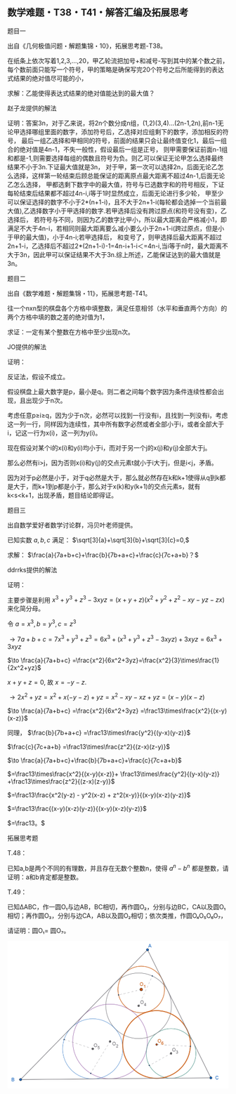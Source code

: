 ## 数学难题・T38・T41・解答汇编及拓展思考

题目一

出自《几何极值问题・解题集锦・10》，拓展思考题-T38。

在纸条上依次写着1,2,3,...,20，甲乙轮流把加号+和减号-写到其中的某个数之前，每个数前面只能写一个符号，甲的策略是确保写完20个符号之后所能得到的表达式结果的绝对值尽可能的小，

求解：乙能使得表达式结果的绝对值能达到的最大值？

赵子龙提供的解法

证明：答案3n，对于乙来说，将2n个数分成n组，(1,2)(3,4)...(2n-1,2n),前n-1无论甲选择哪组里面的数字，添加符号后，乙选择对应组剩下的数字，添加相反的符号，
最后一组乙选择和甲相同的符号，前面的结果只会让最终值变化1，最后一组合的绝对值是4n-1，不失一般性，假设最后一组是正号，
则甲需要保证前面n-1组和都是-1,则需要选择每组的偶数且符号为负。则乙可以保证无论甲怎么选择最终结果不小于3n.下证最大值就是3n，
对于甲，第一次可以选择2n，后面无论乙怎么选择，这样第一轮结束后顾总能保证的距离原点最大距离不超过4n-1,后面无论乙怎么选择，
甲都选剩下数字中的最大值，符号与已选数字和的符号相反，下证每轮结束后结果都不超过4n-i,i等于1时显然成立，后面无论进行多少轮，
甲至少可以保证选择的数字不小于2*(n+1-i)，且不大于2n+1-i(每轮都会选掉一个当前最大值),乙选择数字小于甲选择的数字.若甲选择后没有跨过原点(和符号没有变)，乙选择后，
若符号与不同，则因为乙的数字比甲小，所以最大距离会严格减小1，即满足不大于4n-i，若相同则最大距离要么减小要么小于2n+1-i(跨过原点，但是小于甲的最大值)，小于4n-i;若甲选择后，
和变号了，则甲选择后最大距离不超过2n+1-i，乙选择后不超过2*(2n+1-i)-1=4n-i+1-i＜=4n-i,当i等于n时，最大距离不大于3n，因此甲可以保证结果不大于3n.综上所述，乙能保证达到的最大值就是3n。

题目二

出自《数学难题・解题集锦・11》，拓展思考题-T41。

往一个nxn型的棋盘各个方格中填整数，满足任意相邻（水平和垂直两个方向）的两个方格中填的数之差的绝对值为1，

求证：一定有某个整数在方格中至少出现n次。

JO提供的解法

证明：

反证法，假设不成立。

假设棋盘上最大数字是p，最小是q。则二者之间每个数字因为条件连续性都会出现，且出现少于n次。

考虑任意p≥i≥q，因为少于n次，必然可以找到一行没有i，且找到一列没有i，考虑这一列一行，同样因为连续性，其中所有数字必然或者全部小于i，或者全部大于i，记这一行为x(i)，这一列为y(i)。

现在假设对某个i的x(i)和y(i)均小于i，而对于另一个j的x(j)和y(j)全部大于j。

那么必然有i>j，因为否则x(i)和y(j)的交点元素t就小于i大于j，但是i<j，矛盾。

因为对于p必然是小于，对于q必然是大于，那么就必然存在k和k+1使得从q到k都是大于，而k+1到p都是小于，那么对于x(k)和y(k+1)的交点元素s，就有k<s<k+1，出现矛盾，题目结论即得证。

题目三

出自数学爱好者数学讨论群，冯贝叶老师提供。

已知实数 $a,b,c$ 满足： $\sqrt[3]{a}+\sqrt[3]{b}+\sqrt[3]{c}=0,$

求解： $\frac{a}{7a+b+c}+\frac{b}{7b+a+c}+\frac{c}{7c+a+b}？$

ddrrks提供的解法

证明：

主要步骤是利用 $x^3+y^3+z^3-3xyz = (x+y+z)(x^2+y^2+z^2-xy-yz-zx)$ 来化简分母。

令 $a= x^3,b= y^3,c=z^3$ 

$\to 7a+b+c = 7x^3+y^3+z^3 = 6x^3+(x^3+y^3+z^3-3xyz)+3xyz = 6x^3+3xyz$

$\to \frac{a}{7a+b+c} =\frac{x^2}{6x^2+3yz}=\frac{x^2}{3}\times\frac{1}{2x^2+yz}$

$x+y+z = 0,$ 故 $x= -y-z.$

$\to 2x^2+yz = x^2+x(-y-z)+yz = x^2-xy-xz+yz =(x-y)(x-z)$

$\to \frac{a}{7a+b+c} =\frac{x^2}{6x^2+3yz} =\frac13\times\frac{x^2}{(x-y)(x-z)}$

同理， $\frac{b}{7b+a+c} =\frac13\times\frac{y^2}{(y-x)(y-z)}$

$\frac{c}{7c+a+b} =\frac13\times\frac{z^2}{(z-x)(z-y)}$

$\to \frac{a}{7a+b+c}+\frac{b}{7b+a+c}+\frac{c}{7c+a+b}$

$=\frac13\times\frac{x^2}{(x-y)(x-z)}+ \frac13\times\frac{y^2}{(y-x)(y-z)} +\frac13\times\frac{z^2}{(z-x)(z-y)}$

$=\frac13\frac{x^2(y-z) - y^2(x-z) + z^2(x-y)}{(x-y)(x-z)(y-z)}$

$=\frac13\frac{(x-y)(x-z)(y-z)}{(x-y)(x-z)(y-z)}$

$=\frac13。$

拓展思考题

T.48：

已知a,b是两个不同的有理数，并且存在无数个整数n，使得 $a^n-b^n$ 都是整数，请证明：a和b肯定都是整数。

T.49：

已知∆ABC，作一圆O₁与边AB，BC相切，再作圆O₂，分别与边BC，CA以及圆O₁相切；再作圆O₃，分别与边CA，AB以及圆O₂相切；依次类推，作圆O₄O₅O₆O₇，

请证明：圆O₁= 圆O₇。

![图](/pics/p101-1.png)

